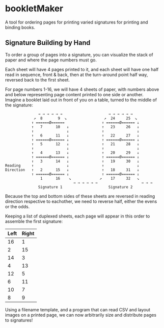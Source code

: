 # bookletMaker

A tool for ordering pages for printing varied signatures for printing and binding books.



## Signature Building by Hand

To order a group of pages into a signature, you can visualize the stack of paper and where the page numbers must go.

Each sheet will have 4 pages printed to it, and each sheet will have one half read in sequence, front & back, then at the turn-around point half way, reversed back to the first sheet.

For page numbers 1-16, we will have 4 sheets of paper, with numbers above and below representing page content printed to one side or another. Imagine a booklet laid out in front of you on a table, turned to the middle of the signature:

```
               → → → → → →                     → → → → → →
             ↗︎  8       9  ↘︎                 ↗︎  24     25  ↘︎
            ↑ ======Ø======                 ↑ ======Ø====== ↓
            ↑   7      10   ↓               ↑   23     26   ↓
            ↑               ↓               ↑               ↓
            ↑   6      11   ↓               ↑   22     27   ↓
            ↑ ======Ø====== ↓               ↑ ======Ø====== ↓
            ↑   5      12   ↓               ↑   21     28   ↓
            ↑               ↓               ↑               ↓
            ↑   4      13   ↓               ↑   20     29   ↓
            ↑ ======Ø====== ↓               ↑ ======Ø====== ↓
            ↑   3      14   ↓               ↑   19     30   ↓
Reading     ↑               ↓               ↑               ↓
Direction   ↑   2      15   ↓               ↑   18     31   ↓
            ↑ ======Ø====== ↓               ↑ ======Ø====== ↓
                1      16    ↘︎             ↗︎    17     32   ↘︎
                               → → → → → →                    → → →
               Signature 1                     Signature 2
```

Because the top and bottom sides of these sheets are reversed in reading direction respective to eachother, we need to reverse half, either the evens or the odds.

Keeping a list of duplexed sheets, each page will appear in this order to assemble the first signature:

| Left | Right |
|------|-------|
|   16 |     1 |
|    2 |    15 |
|   14 |     3 |
|    4 |    13 |
|   12 |     5 |
|    6 |    11 |
|   10 |     7 |
|    8 |     9 |

Using a filename template, and a program that can read CSV and layout images on a printed page, we can now arbitrarily size and distribute pages to signatures!

